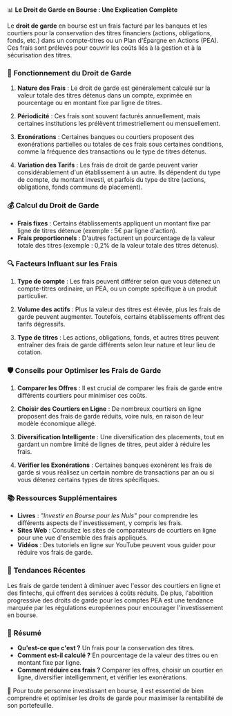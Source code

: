 📊 **Le Droit de Garde en Bourse : Une Explication Complète**

Le **droit de garde** en bourse est un frais facturé par les banques et les courtiers pour la conservation des titres financiers (actions, obligations, fonds, etc.) dans un compte-titres ou un Plan d'Épargne en Actions (PEA). Ces frais sont prélevés pour couvrir les coûts liés à la gestion et à la sécurisation des titres.

### 🎯 **Fonctionnement du Droit de Garde**
1. **Nature des Frais** : Le droit de garde est généralement calculé sur la valeur totale des titres détenus dans un compte, exprimée en pourcentage ou en montant fixe par ligne de titres.
   
2. **Périodicité** : Ces frais sont souvent facturés annuellement, mais certaines institutions les prélèvent trimestriellement ou mensuellement.

3. **Exonérations** : Certaines banques ou courtiers proposent des exonérations partielles ou totales de ces frais sous certaines conditions, comme la fréquence des transactions ou le type de titres détenus.

4. **Variation des Tarifs** : Les frais de droit de garde peuvent varier considérablement d'un établissement à un autre. Ils dépendent du type de compte, du montant investi, et parfois du type de titre (actions, obligations, fonds communs de placement).

### 💰 **Calcul du Droit de Garde**
- **Frais fixes** : Certains établissements appliquent un montant fixe par ligne de titres détenue (exemple : 5€ par ligne d'action).
- **Frais proportionnels** : D'autres facturent un pourcentage de la valeur totale des titres (exemple : 0,2% de la valeur totale des titres détenus).

### 🔍 **Facteurs Influant sur les Frais**
1. **Type de compte** : Les frais peuvent différer selon que vous détenez un compte-titres ordinaire, un PEA, ou un compte spécifique à un produit particulier.
   
2. **Volume des actifs** : Plus la valeur des titres est élevée, plus les frais de garde peuvent augmenter. Toutefois, certains établissements offrent des tarifs dégressifs.

3. **Type de titres** : Les actions, obligations, fonds, et autres titres peuvent entraîner des frais de garde différents selon leur nature et leur lieu de cotation.

### 🛡️ **Conseils pour Optimiser les Frais de Garde**
1. **Comparer les Offres** : Il est crucial de comparer les frais de garde entre différents courtiers pour minimiser ces coûts.
   
2. **Choisir des Courtiers en Ligne** : De nombreux courtiers en ligne proposent des frais de garde réduits, voire nuls, en raison de leur modèle économique allégé.

3. **Diversification Intelligente** : Une diversification des placements, tout en gardant un nombre limité de lignes de titres, peut aider à réduire les frais.

4. **Vérifier les Exonérations** : Certaines banques exonèrent les frais de garde si vous réalisez un certain nombre de transactions par an ou si vous détenez certains types de titres spécifiques.

### 📚 **Ressources Supplémentaires**
- **Livres** : *"Investir en Bourse pour les Nuls"* pour comprendre les différents aspects de l'investissement, y compris les frais.
- **Sites Web** : Consultez les sites de comparateurs de courtiers en ligne pour une vue d'ensemble des frais appliqués.
- **Vidéos** : Des tutoriels en ligne sur YouTube peuvent vous guider pour réduire vos frais de garde.

### 📅 **Tendances Récentes**
Les frais de garde tendent à diminuer avec l'essor des courtiers en ligne et des fintechs, qui offrent des services à coûts réduits. De plus, l'abolition progressive des droits de garde pour les comptes PEA est une tendance marquée par les régulations européennes pour encourager l'investissement en bourse.

### 📝 **Résumé**
- **Qu'est-ce que c'est ?** Un frais pour la conservation des titres.
- **Comment est-il calculé ?** En pourcentage de la valeur des titres ou en montant fixe par ligne.
- **Comment réduire ces frais ?** Comparer les offres, choisir un courtier en ligne, diversifier intelligemment, et vérifier les exonérations.

🎯 Pour toute personne investissant en bourse, il est essentiel de bien comprendre et optimiser les droits de garde pour maximiser la rentabilité de son portefeuille.